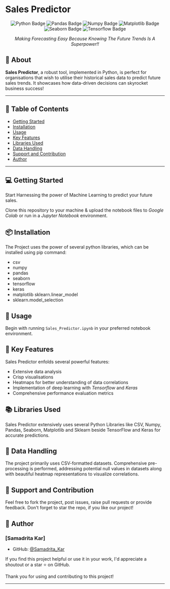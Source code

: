 # Sales Predictor
<div align="center">

![Python Badge](https://img.shields.io/badge/python-3.x-blue?logo=python) ![Pandas Badge](https://img.shields.io/badge/Pandas-Library%20-red) ![Numpy Badge](https://img.shields.io/badge/Numpy-Library%20Used-lightgrey) ![Matplotlib Badge](https://img.shields.io/badge/Matplotlib-Library%20-yellow) ![Seaborn Badge](https://img.shields.io/badge/Seaborn-Library%20Used-yellowgreen) 
![Tensorflow Badge](https://img.shields.io/badge/Tensorflow-Library%20Used-green)

*Making Forecasting Easy Because Knowing The Future Trends Is A Superpower!!*

</div>

## :dart: **About**
**Sales Predictor**, a robust tool, implemented in Python, is perfect for organisations that wish to utilise their historical sales data to predict future sales trends. It showcases how data-driven decisions can skyrocket business success! 

---

## :pushpin: **Table of Contents**
- [Getting Started](#getting-started)
- [Installation](#installation)
- [Usage](#usage)
- [Key Features](#key-features)
- [Libraries Used](#libraries-used)
- [Data Handling](#data-handling)
- [Support and Contribution](#support-and-contribution)
- [Author](#Author)
---

## :computer: **Getting Started**
Start Harnessing the power of Machine Learning to predict your future sales. 

Clone this repository to your machine & upload the notebook files to *Google Colab* or run in a *Jupyter Notebook* environment.

## :package: **Installation**

The Project uses the power of several python libraries, which can be installed using pip command:

- csv
- numpy
- pandas
- seaborn
- tensorflow
- keras
- matplotlib
 sklearn.linear_model
- sklearn.model_selection

## :rocket: **Usage**

Begin with running `Sales_Predictor.ipynb` in your preferred notebook environment.

## :tada: **Key Features**

Sales Predictor enfolds several powerful features:

- Extensive data analysis
- Crisp visualisations
- Heatmaps for better understanding of data correlations
- Implementation of deep learning with *Tensorflow* and *Keras*
- Comprehensive performance evaluation metrics

## :books: **Libraries Used**

Sales Predictor extensively uses several Python Libraries like CSV, Numpy, Pandas, Seaborn, Matplotlib and Sklearn beside TensorFlow and Keras for accurate predictions.

## :page_facing_up: **Data Handling**

The project primarily uses CSV-formatted datasets. Comprehensive pre-processing is performed, addressing potential null values in datasets along with beautiful heatmap representations to visualize correlations.

## :handshake: **Support and Contribution**

Feel free to fork the project, post issues, raise pull requests or provide feedback. Don't forget to star the repo, if you like our project!

## :memo: **Author**

### [Samadrita Kar]

- GitHub: [@Samadrita_Kar](https://github.com/SAMADRITA-KAR)

If you find this project helpful or use it in your work, I'd appreciate a shoutout or a star ⭐️ on GitHub.

Thank you for using and contributing to this project!

---  
